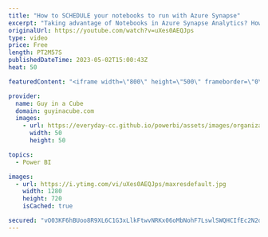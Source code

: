 ```yaml
---
title: "How to SCHEDULE your notebooks to run with Azure Synapse"
excerpt: "Taking advantage of Notebooks in Azure Synapse Analytics? How do you automate that great work you did? Patrick shows you some options to schedule the run of your notebooks.  📢 Become a member: https://guyinacu.be/membership \r \r *******************\r \r Want to take your Power BI skills to the next level?"
originalUrl: https://youtube.com/watch?v=uXes0AEQJps
type: video
price: Free
length: PT2M57S
publishedDateTime: 2023-05-02T15:00:43Z
heat: 50

featuredContent: "<iframe width=\"800\" height=\"500\" frameborder=\"0\" src=\"https://www.youtube.com/embed/uXes0AEQJps\" allow=\"accelerometer; autoplay; encrypted-media; gyroscope; picture-in-picture\" allowfullscreen></iframe>"

provider:
  name: Guy in a Cube
  domain: guyinacube.com
  images:
    - url: https://everyday-cc.github.io/powerbi/assets/images/organizations/guyinacube.com-50x50.jpg
      width: 50
      height: 50

topics:
  - Power BI

images:
  - url: https://i.ytimg.com/vi/uXes0AEQJps/maxresdefault.jpg
    width: 1280
    height: 720
    isCached: true

secured: "vO03KF6hBUoo8R9XL6C1G3xLlkFtwvNRKx06oMbNohF7LswlSWQHCIfEc2N2dmfw0QdPl5QLW0ZpGdcMD5Odo1vm+1/lLDiHMhMPOMz5BkvxaAsavlQTCuAvZehwCEudRYOmjlCl3QLc+G+S+JB3HoUY7xCE8HRp/9/SYGui6GW8vlnT2nP/rJU81ji6c0P4HdHpu5AimBA/YvP6A//RsMMum0SBoUi5yQHBr+4PrnQqU39RGOYourd7UkOBJKiDyxWKQPd03AteMnbNJLQ+Btn5dQk/Ge6emPUtfhc71tS0Oq/chp6a4FuhY5v/KLiiY9BVV7QzPXynDCA3BL69qiwGGgPblJEWzjp5jAZ43jOc9P6qL17RK+/0Xw2X9+UjUrPL9ZSjYQ54qKiWOSndIaHi8o2BeU8U7vtpTN9wj9o=;V9ZRCNdgUMgGVTg9fjCQag=="
---
```


